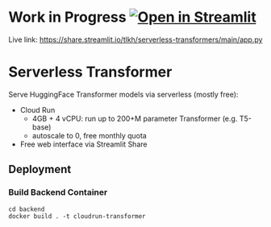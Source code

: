 # Work in Progress [![Open in Streamlit](https://static.streamlit.io/badges/streamlit_badge_black_white.svg)](https://share.streamlit.io/tlkh/serverless-transformers/main/app.py)

Live link: https://share.streamlit.io/tlkh/serverless-transformers/main/app.py

# Serverless Transformer

Serve HuggingFace Transformer models via serverless (mostly free):

* Cloud Run
  * 4GB + 4 vCPU: run up to 200+M parameter Transformer (e.g. T5-base)
  * autoscale to 0, free monthly quota
* Free web interface via Streamlit Share

## Deployment

### Build Backend Container

```shell
cd backend
docker build . -t cloudrun-transformer
```
